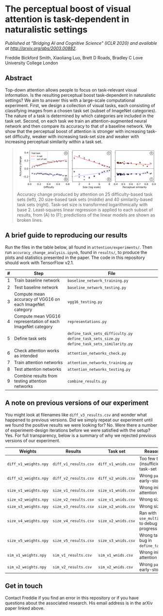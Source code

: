 # The perceptual boost of visual attention is task-dependent in naturalistic settings
*Published at "Bridging AI and Cognitive Science" (ICLR 2020) and available at http://arxiv.org/abs/2003.00882.*

Freddie Bickford Smith, Xiaoliang Luo, Brett D Roads, Bradley C Love\
University College London

## Abstract
Top-down attention allows people to focus on task-relevant visual information. Is the resulting perceptual boost task-dependent in naturalistic settings? We aim to answer this with a large-scale computational experiment. First, we design a collection of visual tasks, each consisting of classifying images from a chosen task set (subset of ImageNet categories). The nature of a task is determined by which categories are included in the task set. Second, on each task we train an attention-augmented neural network and then compare its accuracy to that of a baseline network. We show that the perceptual boost of attention is stronger with increasing task-set difficulty, weaker with increasing task-set size and weaker with increasing perceptual similarity within a task set.

>![](/analysis/accuracy_change_plots.png)
>Accuracy change produced by attention on 25 difficulty-based task sets (left), 20 size-based task sets (middle) and 40 similarity-based task sets (right). Task-set size is transformed logarithmically with base 2. Least-squares linear regression is applied to each subset of results, from (A) to (F); predictions of the linear models are shown as broken lines.

## A brief guide to reproducing our results
Run the files in the table below, all found in `attention/experiments/`. Then run `accuracy_change_analysis.ipynb`, found in `results/`, to produce the plots and statistics presented in the paper. The code in this repository should work with TensorFlow v2.1.

\# | Step | File
-|-|-
1 | Train baseline network | `baseline_network_training.py`
2 | Test baseline network | `baseline_network_testing.py`
3 | Compute mean accuracy of VGG16 on each ImageNet category | `vgg16_testing.py`
4 | Compute mean VGG16 representation of each ImageNet category | `representations.py`
5 | Define task sets | `define_task_sets_difficulty.py` `define_task_sets_size.py` `define_task_sets_similarity.py`
6 | Check attention works as intended | `attention_networks_check.py`
7 | Train attention networks | `attention_networks_training.py`
8 | Test attention networks | `attention_networks_testing.py`
9 | Combine results from testing attention networks | `combine_results.py`

## A note on previous versions of our experiment
You might look at filenames like `diff_v3_results.csv` and wonder what happened to previous versions. Did we simply repeat our experiment until we found the positive results we were looking for? No. Were there a number of experiment-design iterations before we were satisfied with the setup? Yes. For full transparency, below is a summary of why we rejected previous versions of our experiment.

Weights | Results | Task set | Reason for rejection
-|-|-|-
`diff_v1_weights.npy` | `diff_v1_results.csv` | `diff_v1_wnids.csv` | Too few task sets (insufficient coverage of task-set difficulty)
`diff_v2_weights.npy` | `diff_v2_results.csv` | `diff_v2_wnids.csv` | Wrong `patience` value for early-stopping criterion
`size_v1_weights.npy` | `size_v1_results.csv` | `size_v1_wnids.csv` | Wrong initialisation for attention weights
`size_v2_weights.npy` | `size_v2_results.csv` | `size_v1_wnids.csv` | Wrong sizes for task sets
`size_v3_weights.npy` | `size_v3_results.csv` | `size_v2_wnids.csv` | Wrong sizes for task sets
`size_v4_weights.npy` | `size_v4_results.csv` | `size_v2_wnids.csv` | Ran with `use_multiprocessing=True` to debug training progress
`size_v5_weights.npy` | `size_v5_results.csv` | `size_v3_wnids.csv` | Wrong task sets due to a bug in `define_task_sets_size.py`
`sim_v1_weights.npy` | `sim_v1_results.csv` | `sim_v1_wnids.csv` | Wrong initialisation for attention weights
`sim_v2_weights.npy` | `sim_v2_results.csv` | `sim_v2_wnids.csv` | Wrong `patience` value for early-stopping criterion

## Get in touch
Contact Freddie if you find an error in this repository or if you have questions about the associated research. His email address is in the arXiv paper linked above.
